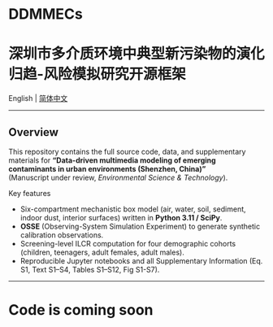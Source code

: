 # DDMMECs
深圳市多介质环境中典型新污染物的演化归趋-风险模拟研究开源框架
================================================

English | [简体中文](#简体中文)

---

## Overview
This repository contains the full source code, data, and supplementary
materials for **“Data-driven multimedia modeling of emerging contaminants in urban environments (Shenzhen, China)”**  
(Manuscript under review, *Environmental Science & Technology*).

Key features  
* Six-compartment mechanistic box model (air, water, soil, sediment,
  indoor dust, interior surfaces) written in **Python 3.11 / SciPy**.  
* **OSSE** (Observing-System Simulation Experiment) to generate synthetic
  calibration observations.  
* Screening-level ILCR computation for four demographic cohorts
  (children, teenagers, adult females, adult males).  
* Reproducible Jupyter notebooks and all Supplementary Information
  (Eq. S1, Text S1–S4, Tables S1–S12, Fig S1-S7).

---
# Code is coming soon
